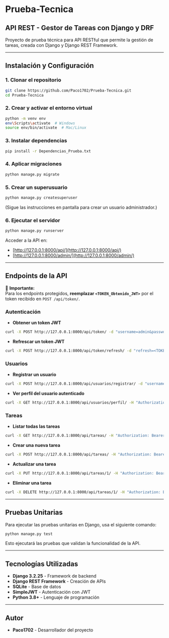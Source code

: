 # Prueba-Tecnica

## API REST - Gestor de Tareas con Django y DRF

Proyecto de prueba técnica para API RESTful que permite la gestión de tareas, creada con Django y Django REST Framework.

---

## Instalación y Configuración

### 1. Clonar el repositorio
```bash
git clone https://github.com/Paco1702/Prueba-Tecnica.git
cd Prueba-Tecnica
```

### 2. Crear y activar el entorno virtual
```bash
python -m venv env
env\Scripts\activate  # Windows
source env/bin/activate  # Mac/Linux
```

### 3. Instalar dependencias
```bash
pip install -r Dependencias_Prueba.txt
```

### 4. Aplicar migraciones
```bash
python manage.py migrate
```

### 5. Crear un superusuario
```bash
python manage.py createsuperuser
```
(Sigue las instrucciones en pantalla para crear un usuario administrador.)

### 6. Ejecutar el servidor
```bash
python manage.py runserver
```

Acceder a la API en:
- [http://127.0.0.1:8000/api/](http://127.0.0.1:8000/api/)
- [http://127.0.0.1:8000/admin/](http://127.0.0.1:8000/admin/)

---

## **Endpoints de la API**

🔹 **Importante:**  
Para los endpoints protegidos, **reemplazar `<TOKEN_Obtenido_JWT>`** por el token recibido en `POST /api/token/`.

### **Autenticación**
- **Obtener un token JWT**
```bash
curl -X POST http://127.0.0.1:8000/api/token/ -d "username=admin&password=admin"
```
- **Refrescar un token JWT**
```bash
curl -X POST http://127.0.0.1:8000/api/token/refresh/ -d "refresh=<TOKEN_REFRESH>"
```

### **Usuarios**
- **Registrar un usuario**
```bash
curl -X POST http://127.0.0.1:8000/api/usuarios/registrar/ -d "username=usuario&password=clave"
```
- **Ver perfil del usuario autenticado**
```bash
curl -X GET http://127.0.0.1:8000/api/usuarios/perfil/ -H "Authorization: Bearer <TOKEN_Obtenido_JWT>"
```

### **Tareas**
- **Listar todas las tareas**
```bash
curl -X GET http://127.0.0.1:8000/api/tareas/ -H "Authorization: Bearer <TOKEN_Obtenido_JWT>"
```
- **Crear una nueva tarea**
```bash
curl -X POST http://127.0.0.1:8000/api/tareas/ -H "Authorization: Bearer <TOKEN_Obtenido_JWT>" -d "title=Primera Tarea"
```
- **Actualizar una tarea**
```bash
curl -X PUT http://127.0.0.1:8000/api/tareas/1/ -H "Authorization: Bearer <TOKEN_Obtenido_JWT>" -d "title=Tarea Modificada"
```
- **Eliminar una tarea**
```bash
curl -X DELETE http://127.0.0.1:8000/api/tareas/1/ -H "Authorization: Bearer <TOKEN_Obtenido_JWT>"
```

---

## **Pruebas Unitarias**
Para ejecutar las pruebas unitarias en Django, usa el siguiente comando:
```bash
python manage.py test
```
Esto ejecutará las pruebas que validan la funcionalidad de la API.

---

## **Tecnologías Utilizadas**
- **Django 3.2.25** - Framework de backend
- **Django REST Framework** - Creación de APIs
- **SQLite** - Base de datos
- **SimpleJWT** - Autenticación con JWT
- **Python 3.8+** - Lenguaje de programación

---

## **Autor**
- **Paco1702** - Desarrollador del proyecto
